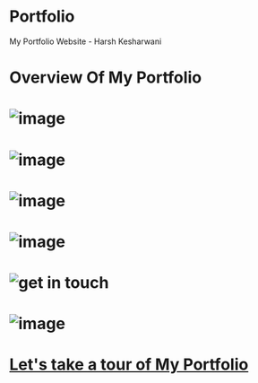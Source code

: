 # Portfolio

My Portfolio Website - Harsh Kesharwani

# Overview Of My Portfolio

# ![image](https://github.com/harshgithup/Portfolio/assets/116560172/0da3d9d9-4718-4473-8b0c-b0e41029048f)

# ![image](https://github.com/harshgithup/Portfolio/assets/116560172/fbc69656-2d52-4bdd-ab3c-81c54cfb6546)

# ![image](https://github.com/harshgithup/Portfolio/assets/116560172/40550cb4-5c59-4de5-b26e-e9c3c595ae8b)

# ![image](https://github.com/harshgithup/Portfolio/assets/116560172/f3bbe6c3-6ac2-4623-b07b-962e90de62e3)

# ![get in touch](https://github.com/harshgithup/My-Portfolio/assets/116560172/fc910218-0fee-414c-aaee-239d3b77b060)

# ![image](https://github.com/Harsh-GitHup/My-Portfolio/assets/116560172/d8897dcc-98a2-409b-86b7-dddff3503b7b)

# [Let's take a tour of My Portfolio](https://Harsh-GitHup.github.io/My-Portfolio/)
